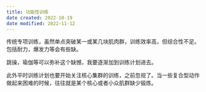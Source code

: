 ```yaml
---
title: 功能性训练
date created: 2022-10-19
date modified: 2022-11-12
---
```


传统专项训练，虽然单点突破某一或某几块肌肉群，训练效率高，但综合性不足。包括耐力，爆发力等会有些缺。

跳操，瑜伽等可以弥补这个缺憾，我要逐渐加到训练计划进去。

此外平时训练计划也要开始关注核心集群的训练，之前忽视了。当一些复合型动作做起来困难的时候，往往就是某个核心或者小众肌群缺少锻炼。
